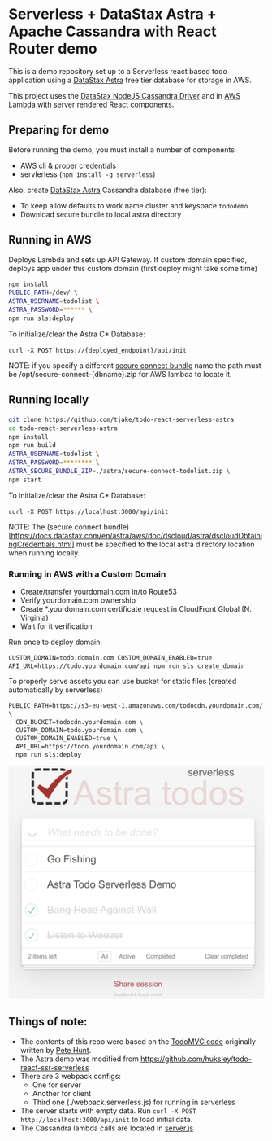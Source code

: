 # Serverless + DataStax Astra + Apache Cassandra with React Router demo

This is a demo repository set up to a Serverless react based todo application
using a [DataStax Astra](https://astra.datastax.com) free tier database for storage in AWS. 

This project uses the [DataStax NodeJS Cassandra Driver](https://github.com/datastax/nodejs-driver) 
and in [AWS Lambda](https://aws.amazon.com/lambda) with server rendered React components.

## Preparing for demo

Before running the demo, you must install a number of components

  * AWS cli &amp; proper credentials
  * servlerless (`npm install -g serverless`)

Also, create [DataStax Astra](http://astra.datastax.com) Cassandra database (free tier): 
    
  * To keep allow defaults to work name cluster and keyspace `tododemo`
  * Download secure bundle to local astra directory 

## Running in AWS

Deploys Lambda and sets up API Gateway. If custom domain specified, deploys app under this custom domain (first deploy might take some time)

```bash
npm install
PUBLIC_PATH=/dev/ \
ASTRA_USERNAME=todolist \
ASTRA_PASSWORD=****** \
npm run sls:deploy
```

To initialize/clear the Astra C* Database:

 `curl -X POST https://{deployed_endpoint}/api/init`

NOTE: if you specify a different [secure connect bundle](https://docs.datastax.com/en/astra/aws/doc/dscloud/astra/dscloudObtainingCredentials.html) name the path must be /opt/secure-connect-{dbname}.zip for AWS lambda to locate it.

## Running locally

```bash
git clone https://github.com/tjake/todo-react-serverless-astra
cd todo-react-serverless-astra
npm install
npm run build
ASTRA_USERNAME=todolist \
ASTRA_PASSWORD=******** \
ASTRA_SECURE_BUNDLE_ZIP=./astra/secure-connect-todolist.zip \
npm start
```

To initialize/clear the Astra C* Database:
 
 `curl -X POST https://localhost:3000/api/init`

NOTE: The (secure connect bundle)[https://docs.datastax.com/en/astra/aws/doc/dscloud/astra/dscloudObtainingCredentials.html] must be specified to the local astra directory location when running locally.

### Running in AWS with a Custom Domain

  * Create/transfer yourdomain.com in/to Route53
  * Verify yourdomain.com ownership
  * Create *.yourdomain.com certificate request in CloudFront Global (N. Virginia)
  * Wait for it verification
  
Run once to deploy domain:

```
CUSTOM_DOMAIN=todo.domain.com CUSTOM_DOMAIN_ENABLED=true API_URL=https://todo.yourdomain.com/api npm run sls create_domain
```

To properly serve assets you can use bucket for static files (created automatically by serverless)

```
PUBLIC_PATH=https://s3-eu-west-1.amazonaws.com/todocdn.yourdomain.com/ \
  CDN_BUCKET=todocdn.yourdomain.com \
  CUSTOM_DOMAIN=todo.yourdomain.com \
  CUSTOM_DOMAIN_ENABLED=true \
  API_URL=https://todo.yourdomain.com/api \
  npm run sls:deploy
```

![todo](./todo.png)

## Things of note:

 - The contents of this repo were based on the [TodoMVC code](https://github.com/tastejs/todomvc/tree/master/examples/react) originally written by [Pete Hunt](https://github.com/petehunt).
 - The Astra demo was modified from https://github.com/huksley/todo-react-ssr-serverless
 - There are 3 webpack configs:
   - One for server
   - Another for client
   - Third one (./webpack.serverless.js) for running in serverless
 - The server starts with empty data. Run `curl -X POST http://localhost:3000/api/init` to load initial data.
 - The Cassandra lambda calls are located in [server.js](./server.js)